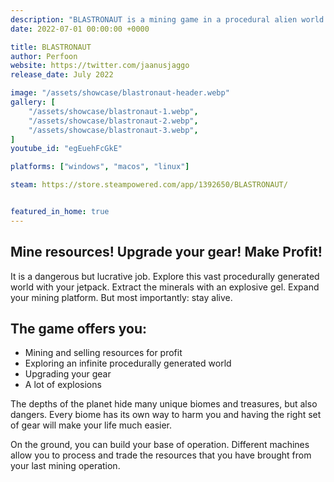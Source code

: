```yaml
---
description: "BLASTRONAUT is a mining game in a procedural alien world. Explore, extract and profit."
date: 2022-07-01 00:00:00 +0000

title: BLASTRONAUT
author: Perfoon
website: https://twitter.com/jaanusjaggo
release_date: July 2022

image: "/assets/showcase/blastronaut-header.webp"
gallery: [
	"/assets/showcase/blastronaut-1.webp",
	"/assets/showcase/blastronaut-2.webp",
	"/assets/showcase/blastronaut-3.webp",
]
youtube_id: "egEuehFcGkE"

platforms: ["windows", "macos", "linux"]

steam: https://store.steampowered.com/app/1392650/BLASTRONAUT/


featured_in_home: true
---
```


## Mine resources! Upgrade your gear! Make Profit!

It is a dangerous but lucrative job. Explore this vast procedurally generated world with your jetpack. Extract the minerals with an explosive gel. Expand your mining platform. But most importantly: stay alive.

## The game offers you:
- Mining and selling resources for profit
- Exploring an infinite procedurally generated world
- Upgrading your gear
- A lot of explosions

The depths of the planet hide many unique biomes and treasures, but also dangers. Every biome has its own way to harm you and having the right set of gear will make your life much easier.

On the ground, you can build your base of operation. Different machines allow you to process and trade the resources that you have brought from your last mining operation.